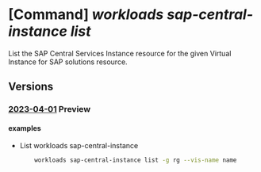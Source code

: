 # [Command] _workloads sap-central-instance list_

List the SAP Central Services Instance resource for the given Virtual Instance for SAP solutions resource.

## Versions

### [2023-04-01](/Resources/mgmt-plane/L3N1YnNjcmlwdGlvbnMve30vcmVzb3VyY2Vncm91cHMve30vcHJvdmlkZXJzL21pY3Jvc29mdC53b3JrbG9hZHMvc2FwdmlydHVhbGluc3RhbmNlcy97fS9jZW50cmFsaW5zdGFuY2Vz/2023-04-01.xml) **Preview**

<!-- mgmt-plane /subscriptions/{}/resourcegroups/{}/providers/microsoft.workloads/sapvirtualinstances/{}/centralinstances 2023-04-01 -->

#### examples

- List workloads sap-central-instance
    ```bash
        workloads sap-central-instance list -g rg --vis-name name
    ```
